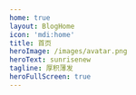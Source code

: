 ```yaml
---
home: true
layout: BlogHome
icon: 'mdi:home'
title: 首页
heroImage: /images/avatar.png
heroText: sunrisenew
tagline: 厚积薄发
heroFullScreen: true
---
```

